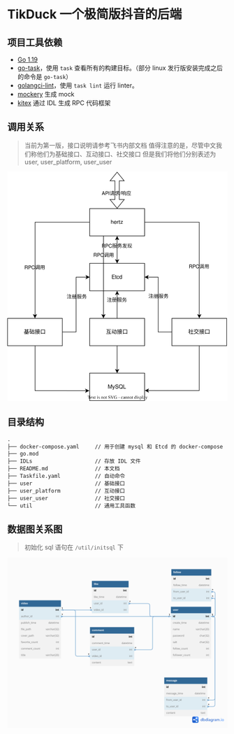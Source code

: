 # TikDuck 一个极简版抖音的后端

## 项目工具依赖

- [Go 1.19](https://go.dev/)
- [go-task](https://taskfile.dev/installation/)，使用 `task` 查看所有的构建目标。（部分 linux 发行版安装完成之后的命令是 `go-task`）
- [golangci-lint](https://golangci-lint.run/)，使用 `task lint` 运行 linter。
- [mockery](https://github.com/vektra/mockery) 生成 mock
- [kitex](https://www.cloudwego.io/docs/kitex/) 通过 IDL 生成 RPC 代码框架

## 调用关系

> 当前为第一版，接口说明请参考飞书内部文档
> 值得注意的是，尽管中文我们称他们为基础接口、互动接口、社交接口
> 但是我们将他们分别表述为user, user_platform, user_user

![call_relation.svg](./call_relation.svg)

## 目录结构

```
.
├── docker-compose.yaml     // 用于创建 mysql 和 Etcd 的 docker-compose
├── go.mod
├── IDLs                    // 存放 IDL 文件
├── README.md               // 本文档
├── Taskfile.yaml           // 自动命令
├── user                    // 基础接口
├── user_platform           // 互动接口
├── user_user               // 社交接口
└── util                    // 通用工具函数
```

## 数据图关系图

> 初始化 sql 语句在 `/util/initsql` 下

![database.png](./database.png)